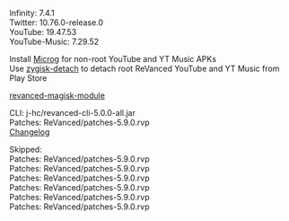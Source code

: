 Infinity: 7.4.1  
Twitter: 10.76.0-release.0  
YouTube: 19.47.53  
YouTube-Music: 7.29.52  

Install [Microg](https://github.com/ReVanced/GmsCore/releases) for non-root YouTube and YT Music APKs  
Use [zygisk-detach](https://github.com/j-hc/zygisk-detach) to detach root ReVanced YouTube and YT Music from Play Store  

[revanced-magisk-module](https://github.com/j-hc/revanced-magisk-module)
  
CLI: j-hc/revanced-cli-5.0.0-all.jar  
Patches: ReVanced/patches-5.9.0.rvp  
[Changelog](https://github.com/ReVanced/revanced-patches/releases/tag/v5.9.0)  

Skipped:  
Patches: ReVanced/patches-5.9.0.rvp  
Patches: ReVanced/patches-5.9.0.rvp  
Patches: ReVanced/patches-5.9.0.rvp  
Patches: ReVanced/patches-5.9.0.rvp  
Patches: ReVanced/patches-5.9.0.rvp  
Patches: ReVanced/patches-5.9.0.rvp              
